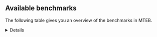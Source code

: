 ## Available benchmarks
The following table gives you an overview of the benchmarks in MTEB.

<details>

<!-- This allows the table to be autogenerated in the future: -->
<!-- BENCHMARKS TABLE START -->

| Name | Leaderboard name | # Tasks | Task Types | Domains | Languages |
|------|------------------|---------|------------|---------|-----------|
| [BEIR](https://arxiv.org/abs/2104.08663) | BEIR | 15 | Retrieval: 15 | [Academic, Medical, Web, News, Non-fiction, Financial, Written, Government, Reviews, Social, Blog, Programming, Encyclopaedic] | eng |
| [BEIR-NL](https://arxiv.org/abs/2412.08329) | BEIR-NL | 15 | Retrieval: 15 | [Academic, Medical, Web, Non-fiction, Written, Encyclopaedic] | nld |
| [BRIGHT](https://brightbenchmark.github.io/) | BRIGHT | 1 | Retrieval: 1 | [Non-fiction, Written] | eng |
| [BRIGHT (long)](https://brightbenchmark.github.io/) | BRIGHT (long) | 1 | Retrieval: 1 | [Non-fiction, Written] | eng |
| [BuiltBench(eng)](https://arxiv.org/abs/2411.12056) | BuiltBench(eng) | 4 | Clustering: 2, Retrieval: 1, Reranking: 1 | [Engineering, Written] | eng |
| [ChemTEB](https://arxiv.org/abs/2412.00532) | Chemical | 27 | BitextMining: 1, Classification: 17, Clustering: 2, PairClassification: 5, Retrieval: 2 | [Chemistry] | msa,hin,kor,tur,fra,jpn,por,spa,nld,eng,ces,zho,deu |
| [CoIR](https://github.com/CoIR-team/coir) | Code Information Retrieval | 10 | Retrieval: 10 | [Programming, Written] | c++,php,javascript,java,ruby,sql,eng,python,go |
| [CodeRAG](https://arxiv.org/abs/2406.14497) | CodeRAG | 4 | Reranking: 4 | [Programming] | python |
| [Encodechka](https://github.com/avidale/encodechka) | Encodechka | 7 | STS: 2, Classification: 4, PairClassification: 1 | [Fiction, Web, Non-fiction, Government, Written, Social, News] | rus |
| [FollowIR](https://arxiv.org/abs/2403.15246) | Instruction Following | 3 | InstructionRetrieval: 3 | [News, Written] | eng |
| [LongEmbed](https://arxiv.org/abs/2404.12096v2) | Long-context Retrieval | 6 | Retrieval: 6 | [Academic, Fiction, Non-fiction, Written, Blog, Encyclopaedic, Spoken] | eng |
| [MIEB(Img)](https://arxiv.org/abs/2504.10471) | Image only | 49 | Any2AnyRetrieval: 15, ImageClassification: 22, ImageClustering: 5, VisualSTS(eng): 5, VisualSTS(multi): 2 | [Spoken, Medical, Web, Non-fiction, Reviews, Written, Social, Blog, News, Encyclopaedic, Scene] | ita,pol,kor,tur,rus,fra,por,ara,spa,nld,eng,cmn,deu |
| [MIEB(Multilingual)](https://arxiv.org/abs/2504.10471) | Image-Text, Multilingual | 130 | ImageClassification: 22, ImageClustering: 5, ZeroShotClassification: 23, VisionCentricQA: 6, Compositionality: 7, VisualSTS(eng): 7, Any2AnyRetrieval: 45, DocumentUnderstanding: 10, Any2AnyMultilingualRetrieval: 3, VisualSTS(multi): 2 | [Academic, Spoken, Medical, Constructed, Web, Non-fiction, Reviews, Written, Social, Blog, News, Encyclopaedic, Scene] | fin,hrv,mri,kor,tha,fra,por,ara,spa,ces,zho,ind,swa,dan,ukr,est,deu,fil,fas,ita,hin,pol,tel,cmn,swe,ell,jpn,bul,ron,nld,eng,heb,quz,rus,nor,hun,tur,vie,ben |
| [MIEB(eng)](https://arxiv.org/abs/2504.10471) | Image-Text, English | 125 | ImageClassification: 22, ImageClustering: 5, ZeroShotClassification: 23, VisionCentricQA: 6, Compositionality: 7, VisualSTS(eng): 7, Any2AnyRetrieval: 45, DocumentUnderstanding: 10 | [Academic, Spoken, Medical, Constructed, Web, Non-fiction, Reviews, Written, Social, Blog, News, Encyclopaedic, Scene] | eng |
| [MIEB(lite)](https://arxiv.org/abs/2504.10471) | Image-Text, Lite | 51 | ImageClassification: 8, ImageClustering: 2, ZeroShotClassification: 7, VisionCentricQA: 5, Compositionality: 6, VisualSTS(eng): 2, VisualSTS(multi): 2, Any2AnyRetrieval: 11, DocumentUnderstanding: 6, Any2AnyMultilingualRetrieval: 2 | [Academic, Spoken, Medical, Web, Non-fiction, Reviews, Written, Social, Blog, News, Encyclopaedic, Scene] | fin,hrv,mri,kor,tha,fra,por,ara,spa,ces,zho,ind,swa,dan,ukr,est,deu,fil,fas,ita,pol,hin,tel,swe,ell,jpn,bul,ron,nld,eng,ben,heb,quz,rus,nor,hun,tur,vie,cmn |
| [MINERSBitextMining](https://arxiv.org/pdf/2406.07424) | MINERSBitextMining | 7 | BitextMining: 7 | [Reviews, Written, Social] | bel,lat,bug,fra,nob,ara,awa,cha,arq,lvs,khm,ban,eus,xho,amh,urd,deu,srp,lit,pms,hin,mad,bul,ibo,ber,eng,fry,gsw,pam,vie,yid,min,bre,dsb,tha,gle,bjn,mon,oci,dtp,bos,mkd,bbc,ina,ind,mhr,ast,slv,kzj,lfn,pcm,tuk,mar,ido,tat,war,hun,sqi,yor,nij,cat,hrv,tam,bew,ace,ile,orv,jav,pes,ang,fao,ces,dan,wuu,epo,ukr,est,afr,abs,glg,rej,tel,hsb,aze,swe,gla,ceb,jpn,slk,nld,heb,rus,kat,tzl,uig,isl,mal,ben,fin,swg,kur,kor,csb,yue,por,spa,max,cym,kaz,nov,cor,hau,nno,swh,mui,uzb,ita,pol,ell,hye,ron,zsm,kab,cbk,tur,sun,bhp,tgl,mak,arz,cmn,nds |
| MTEB(Code, v1) | Code | 12 | Retrieval: 12 | [Programming, Written] | swift,scala,c++,php,rust,javascript,java,ruby,shell,sql,eng,typescript,python,go,c |
| MTEB(Europe, v1) | European | 74 | BitextMining: 7, Classification: 21, Clustering: 8, Retrieval: 15, InstructionRetrieval: 3, MultilabelClassification: 2, PairClassification: 6, Reranking: 3, STS: 9 | [Fiction, Religious, Non-fiction, Financial, Academic, Constructed, Web, Government, Written, News, Spoken, Encyclopaedic, Medical, Subtitles, Reviews, Legal, Social, Blog, Programming] | fin,hrv,gle,fra,por,spa,nob,fao,rom,ces,dan,eus,slv,nno,est,mlt,deu,lit,ita,pol,swe,ell,bul,ron,slk,nld,eng,hun,isl,lav |
| MTEB(Indic, v1) | Indic | 23 | BitextMining: 4, Clustering: 1, Classification: 13, PairClassification: 1, Retrieval: 2, Reranking: 1, STS: 1 | [Fiction, Constructed, Religious, Web, Legal, Government, Non-fiction, Written, Reviews, Social, Encyclopaedic, News, Spoken] | tam,gbm,snd,ory,awa,mai,brx,doi,kan,mni,urd,hne,nep,asm,bgc,kas,mup,bho,gom,tel,hin,mar,pus,sat,pan,npi,eng,bod,boy,san,mwr,mal,raj,guj,ben |
| MTEB(Law, v1) | Legal | 8 | Retrieval: 8 | [Written, Legal] | eng,zho,deu |
| MTEB(Medical, v1) | Medical | 12 | Retrieval: 9, Clustering: 2, Reranking: 1 | [Academic, Medical, Web, Non-fiction, Government, Written] | cmn,rus,pol,kor,vie,fra,spa,ara,eng,zho |
| MTEB(Multilingual, v1) | Multilingual | 132 | BitextMining: 13, Classification: 43, Clustering: 17, Retrieval: 18, InstructionRetrieval: 3, MultilabelClassification: 5, PairClassification: 11, Reranking: 6, STS: 16 | [Fiction, Religious, Non-fiction, Financial, Academic, Constructed, Web, Government, Written, News, Spoken, Encyclopaedic, Medical, Subtitles, Reviews, Legal, Social, Blog, Programming, Entertainment] | qvh,etr,caf,bel,kgp,meu,kek,fra,rom,cha,huu,gvs,poh,toc,waj,xho,zai,ayr,urd,kpg,lbk,tet,xav,srp,zam,srn,bvd,amr,gwi,msy,ary,mpx,tiy,udu,khk,sco,ber,fuf,quf,mks,uvl,mwp,kdl,kyq,mwc,boy,vie,sja,pam,taq,yid,ote,mxq,aom,emp,pls,nho,tha,wbi,gbm,beo,hmn,pon,mcq,dtp,kqw,aso,xnn,mbb,bbc,agu,zpq,wos,bao,hla,knf,mwe,blz,dob,mhr,gfk,asm,ffm,kas,mau,pcm,tuk,hch,ata,msk,nna,guh,tat,umb,crx,wnc,nde,abx,gdn,wed,sag,tbz,shi,yor,yrb,xed,mgw,dji,bjz,nbq,shj,wer,aey,sbe,hrv,mri,glv,ile,nus,tzm,cuc,mlh,ikk,iws,ces,qup,hix,ilo,meq,sey,orm,kos,dan,uri,wuu,nhg,txu,ksj,lij,ewe,kan,kyz,tvk,kik,apu,tof,mib,agr,cwe,fai,kjs,ded,glg,dhg,box,maj,aai,kqc,cmo,bps,gup,ckb,glk,dwy,kvg,ian,grc,kvn,lug,ong,gaw,nsn,isl,hat,raj,ghs,ssw,yad,acq,amn,aoj,zav,zpm,kmr,nii,mlg,msa,swg,aaz,rug,sah,zpu,lua,cac,max,ncu,kaz,for,amp,auc,mai,myu,dyu,pao,hto,sps,alq,yuj,mlp,div,auy,lcm,mui,spp,nuy,faa,aia,gui,met,pol,ndg,agd,ell,tbg,stp,aon,lus,chq,jic,kiw,emi,nab,tcs,aka,ttc,kbh,wim,mio,nhy,tur,bmk,mkl,aeb,wnu,cpy,gvc,cjk,gum,lav,kam,bpr,kqf,lat,kbp,ebk,tpz,vmy,bgt,gun,atb,nob,dif,ksd,awa,tzo,sna,lvs,khm,arq,cle,cot,knj,kwj,eus,sue,kin,agg,mbh,knc,heg,isn,yml,geb,fur,deu,att,pms,cub,mam,mcr,naf,amf,tod,mbs,zia,mad,jid,svk,nyu,arn,sgb,atd,gub,cao,enq,gul,cut,kto,tnk,lif,mee,bjr,kyf,cgc,acf,bgc,bzh,bre,mos,kiz,acu,cpa,byr,lex,bam,qxh,bqc,lid,bjn,mon,bbr,tif,kwd,poy,gng,tnn,rro,crn,zca,ind,tsw,kir,kmb,vec,eri,imo,tee,ast,slv,far,jac,mni,mpm,ame,ajp,pma,llg,mjc,gom,xla,tos,ncl,mca,tim,yby,prs,tah,nlg,tnc,twi,kbq,hun,ixl,kue,quc,dzo,tgo,tpt,fon,poe,qvc,not,aoi,ars,gnn,bjv,lin,bon,djk,pes,ang,ulk,cap,mux,bsn,kne,ngp,tgp,brx,khs,cux,haw,rop,kdc,miz,kpf,mzz,ukr,lbb,piu,tku,myw,mup,hui,ots,awk,ipi,cso,szl,ake,mqb,yon,lim,bgs,heb,wol,bvr,inb,bco,agt,mkj,nhe,mal,guj,spl,otq,chk,jiv,fin,zab,kur,kor,cak,rmc,yre,ven,yue,mps,snn,cnt,kaq,wln,ory,cym,kyc,mxt,nwi,mxb,cbu,otn,cme,wmw,tso,tuf,wat,adz,cor,ncj,nep,pad,mlt,mpt,bjk,uzb,ita,azz,ntp,ssg,pus,tyv,cth,aer,mva,ron,cpc,fue,gam,zsm,nif,wrk,viv,qub,som,msm,gmv,kwi,sny,bhp,mkn,mak,arz,myk,cmn,maz,yka,tmd,boa,pah,kud,taj,tuc,awb,mox,cof,qvw,qxn,ndj,xon,ara,uli,chf,mig,ban,bjp,upv,mti,doi,nko,tna,zap,seh,pwg,ino,kje,zpo,nch,qvn,tke,acr,hop,apr,lit,hin,tdt,khz,awx,sua,kac,ntj,plu,beu,apc,bul,eng,maq,bsp,ntu,ctp,pab,sri,yaa,zsr,smo,tpa,bzd,zga,bod,mcd,bkd,mbt,mwr,hub,dwr,amx,pjt,tir,ycn,muy,mna,kkc,txq,sab,zas,yss,gle,mil,kpx,gyr,crh,kmg,wal,kpw,clu,dik,mqj,mir,kmo,swa,soq,ina,hot,mop,aak,cpu,otm,usa,yle,tbo,quh,zad,tsn,bss,cjv,hne,mih,wmt,bkq,kzj,bba,bkx,tlf,yut,bmr,qve,fil,mar,kbc,kqa,mpp,qvm,urt,spm,klt,usp,mek,lmo,mcf,okv,war,kmk,knv,zpz,bbb,toj,gnw,luo,kyg,mwf,nij,zao,bqp,gof,krc,cat,nhw,bew,amk,ace,acm,kew,alp,spy,jav,nqo,zlm,maa,mph,nhi,abt,tue,kpj,kea,run,soy,ikw,dsb,trc,ktm,als,wap,amo,huv,epo,mbj,tbc,est,kmu,afr,gdr,abs,xsi,rej,tel,fas,yuw,uzn,hsb,aze,ceb,cab,jpn,cco,slk,gym,nld,fuv,yal,zac,hmo,chd,arp,mto,san,big,kpr,mvn,arl,rmy,aii,bzj,qxo,mdy,dgr,kbm,chv,bdd,lac,anv,mhl,anh,ssd,yap,kmh,ziw,jae,srm,cnl,kde,wrs,byx,hns,bki,eko,dop,gaz,hau,agn,tiw,swh,xbi,jni,are,ztq,mit,dgz,pan,opm,fuc,wiv,zpc,msc,kms,hye,apw,kgk,npi,wiu,tgk,tcz,nor,sxb,bnp,bch,sun,pri,dad,rwo,kwf,ton,nds,lgl,dah,nou,nvm,rgu,mxp,bhg,aau,kon,med,yva,bug,snx,bmu,vid,agm,yaq,bem,hus,tuo,zho,sgz,wsk,nya,plt,snc,ppo,amh,pag,con,myy,nas,nhu,tzj,srd,msb,zar,ydd,avt,cjo,djr,smk,ura,prf,sbs,wuv,tew,dov,tpi,ibo,hbo,rkb,wbp,suz,nak,qul,too,fry,gsw,wro,pap,hvn,apb,cpb,esk,min,jvn,ons,sus,daa,scn,mie,qvs,iou,gah,mbl,oci,bhl,cek,zty,aby,cni,jao,mmx,bos,mkd,ssx,mav,uvh,xtm,aly,ptp,mag,mcp,ruf,kup,sot,npl,pbt,cta,srq,azj,sim,nfa,rai,taw,lfn,cuk,zaj,bak,nop,cop,urw,ido,mmo,fuh,mic,leu,ubu,amu,reg,noa,cbs,azb,zaa,ltg,grn,roo,bus,sqi,sbk,mgh,tfr,omw,ood,car,sll,tam,quy,zos,nca,ese,blw,zpl,orv,bea,ctu,mya,fao,snd,cbr,ksr,xtd,tac,arb,mco,dww,mey,mgc,obo,mle,chz,cbv,nin,ptu,kgf,cbi,gvn,urb,boj,dgc,swe,gla,cav,ubr,bxh,ngu,nhr,fij,buk,mbc,rus,zyp,kat,zul,ken,tte,uig,amm,bmh,pir,ltz,row,tum,tzl,hlt,zpv,ben,tnp,atg,nnq,mpj,csb,pio,nss,apz,por,bef,cya,kql,spa,pib,guo,tav,gvf,nov,cui,ter,shp,snp,tca,qvz,ign,gux,cbt,nno,tbf,cax,nso,mcb,zaw,klv,caa,nys,csy,top,azg,poi,bho,sat,kze,qwh,lww,gai,swp,aui,kkl,kab,apn,zat,lao,cbk,cbc,shn,ape,tgl,sin,bsj |
| [MTEB(Scandinavian, v1)](https://kennethenevoldsen.github.io/scandinavian-embedding-benchmark/) | Scandinavian | 28 | BitextMining: 2, Classification: 13, Retrieval: 7, Clustering: 6 | [Fiction, Web, Legal, Non-fiction, Reviews, Written, Encyclopaedic, Social, Government, Blog, News, Spoken] | dan,swe,nno,isl,fao,nob |
| [MTEB(cmn, v1)](https://github.com/FlagOpen/FlagEmbedding/tree/master/research/C_MTEB) | Chinese | 32 | Retrieval: 8, Reranking: 4, PairClassification: 2, Clustering: 4, STS: 7, Classification: 7 | [Academic, Medical, Government, Financial, Non-fiction, Written, Entertainment] | cmn |
| [MTEB(deu, v1)](https://arxiv.org/html/2401.02709v1) | German | 19 | Classification: 6, Clustering: 4, PairClassification: 2, Reranking: 1, Retrieval: 4, STS: 2 | [Web, Legal, Non-fiction, Reviews, Written, Encyclopaedic, News, Spoken] | deu |
| MTEB(eng, v1) | English Legacy | 56 | Classification: 12, Retrieval: 15, Clustering: 11, Reranking: 4, STS: 10, PairClassification: 3, Summarization: 1 | [Academic, Spoken, Medical, Web, News, Non-fiction, Reviews, Written, Financial, Social, Government, Blog, Programming, Encyclopaedic] | eng |
| MTEB(eng, v2) | English | 41 | Retrieval: 10, Clustering: 8, Reranking: 2, STS: 9, Classification: 8, PairClassification: 3, Summarization: 1 | [Academic, Spoken, Medical, Web, News, Non-fiction, Financial, Written, Reviews, Social, Blog, Programming, Encyclopaedic] | eng |
| MTEB(fas, beta) | Farsi (BETA) | 60 | Classification: 18, Clustering: 5, PairClassification: 8, Reranking: 2, Retrieval: 21, STS: 3, BitextMining: 3 | [Academic, Medical, Religious, Web, Reviews, Written, Encyclopaedic, Social, Blog, News, Spoken] | fas |
| [MTEB(fra, v1)](https://arxiv.org/abs/2405.20468) | French | 25 | Classification: 6, Clustering: 7, PairClassification: 1, Reranking: 2, Retrieval: 5, STS: 3, Summarization: 1 | [Academic, Web, Legal, Non-fiction, Reviews, Written, Encyclopaedic, Social, News, Spoken] | fra,eng |
| [MTEB(jpn, v1)](https://github.com/sbintuitions/JMTEB) | Japanese | 16 | Clustering: 2, Classification: 4, STS: 2, PairClassification: 1, Retrieval: 6, Reranking: 1 | [Academic, Web, Non-fiction, Reviews, Written, Encyclopaedic, News, Spoken] | jpn |
| MTEB(kor, v1) | Korean | 6 | Classification: 1, Reranking: 1, Retrieval: 2, STS: 2 | [Spoken, Web, Reviews, Written, News, Encyclopaedic] | kor |
| [MTEB(pol, v1)](https://arxiv.org/abs/2405.10138) | Polish | 17 | Classification: 7, Clustering: 3, PairClassification: 4, STS: 3 | [Academic, Fiction, Web, Legal, Non-fiction, Reviews, Written, Social, News, Spoken] | pol |
| [MTEB(rus, v1)](https://aclanthology.org/2023.eacl-main.148/) | Russian | 23 | Classification: 9, Clustering: 3, MultilabelClassification: 2, PairClassification: 1, Reranking: 2, Retrieval: 3, STS: 3 | [Academic, Web, Reviews, Written, Encyclopaedic, Social, Blog, News, Spoken] | rus |
| [NanoBEIR](https://huggingface.co/collections/zeta-alpha-ai/nanobeir-66e1a0af21dfd93e620cd9f6) | NanoBEIR | 13 | Retrieval: 13 | [Academic, Medical, Web, Non-fiction, Written, Social, News, Encyclopaedic] | eng |
| [RAR-b](https://arxiv.org/abs/2404.06347) | Reasoning retrieval | 17 | Retrieval: 17 | [Programming, Encyclopaedic, Written] | eng |

<!-- BENCHMARKS TABLE END -->
